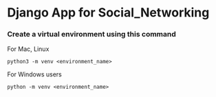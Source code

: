 # Django App for Social_Networking

### Create a virtual environment using this command

For Mac, Linux

```
python3 -m venv <environment_name>
```

For Windows users

```
python -m venv <environment_name>
```
